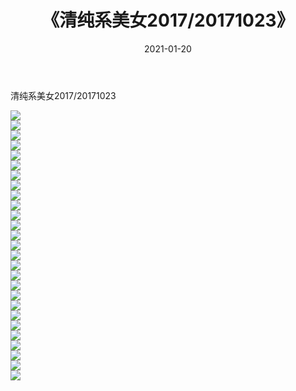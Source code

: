 ﻿---
layout: post
title:  《清纯系美女2017/20171023》
date:   2021-01-20
img: http://pic.660000.xyz/1:/清纯系美女/2017/20171023/000.jpg
categories: [美女, 清纯, 唯美]
---

清纯系美女2017/20171023

 ![](http://pic.660000.xyz/1:/清纯系美女/2017/20171023/001.png) <br>![](http://pic.660000.xyz/1:/清纯系美女/2017/20171023/002.png) <br>![](http://pic.660000.xyz/1:/清纯系美女/2017/20171023/003.png) <br>![](http://pic.660000.xyz/1:/清纯系美女/2017/20171023/004.png) <br>![](http://pic.660000.xyz/1:/清纯系美女/2017/20171023/005.png) <br>![](http://pic.660000.xyz/1:/清纯系美女/2017/20171023/006.png) <br>![](http://pic.660000.xyz/1:/清纯系美女/2017/20171023/007.png) <br>![](http://pic.660000.xyz/1:/清纯系美女/2017/20171023/008.png) <br>![](http://pic.660000.xyz/1:/清纯系美女/2017/20171023/009.png) <br>![](http://pic.660000.xyz/1:/清纯系美女/2017/20171023/010.png) <br>![](http://pic.660000.xyz/1:/清纯系美女/2017/20171023/011.png) <br>![](http://pic.660000.xyz/1:/清纯系美女/2017/20171023/012.png) <br>![](http://pic.660000.xyz/1:/清纯系美女/2017/20171023/013.png) <br>![](http://pic.660000.xyz/1:/清纯系美女/2017/20171023/014.png) <br>![](http://pic.660000.xyz/1:/清纯系美女/2017/20171023/015.png) <br>![](http://pic.660000.xyz/1:/清纯系美女/2017/20171023/016.png) <br>![](http://pic.660000.xyz/1:/清纯系美女/2017/20171023/017.png) <br>![](http://pic.660000.xyz/1:/清纯系美女/2017/20171023/018.png) <br>![](http://pic.660000.xyz/1:/清纯系美女/2017/20171023/019.png) <br>![](http://pic.660000.xyz/1:/清纯系美女/2017/20171023/020.png) <br>![](http://pic.660000.xyz/1:/清纯系美女/2017/20171023/021.png) <br>![](http://pic.660000.xyz/1:/清纯系美女/2017/20171023/022.png) <br>![](http://pic.660000.xyz/1:/清纯系美女/2017/20171023/023.png) <br>![](http://pic.660000.xyz/1:/清纯系美女/2017/20171023/024.png) <br>![](http://pic.660000.xyz/1:/清纯系美女/2017/20171023/025.png) <br>![](http://pic.660000.xyz/1:/清纯系美女/2017/20171023/026.png) <br>![](http://pic.660000.xyz/1:/清纯系美女/2017/20171023/027.png) <br>